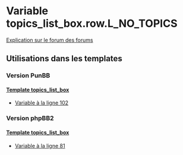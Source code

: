 # Variable topics_list_box.row.L_NO_TOPICS
[Explication sur le forum des forums](http://forum.forumactif.com/t294113-listing-des-variables#topics_list_box.row.L_NO_TOPICS)

## Utilisations dans les templates

### Version PunBB

#### [Template topics_list_box](punbb/topics_list_box.md)
* [Variable à la ligne 102](../punbb/topics_list_box.tpl#L102)

### Version phpBB2

#### [Template topics_list_box](subsilver/topics_list_box.md)
* [Variable à la ligne 81](../subsilver/topics_list_box.tpl#L81)